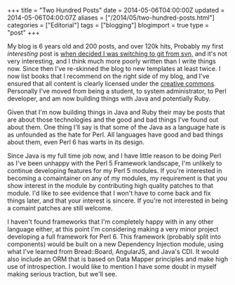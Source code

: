 +++
title = "Two Hundred Posts"
date = 2014-05-06T04:00:00Z
updated = 2014-05-06T04:00:07Z
aliases = ["/2014/05/two-hundred-posts.html"]
categories = ["Editorial"]
tags = ["blogging"]
blogimport = true 
type = "post"
+++

My blog is 6 years old and 200 posts, and over 120k hits, Probably my first *interesting* post is 
[when decided I was switching to git from svn,][svn] and it's not very interesting, and I think much more poorly
written than I write things now. Since then I've re-skinned the blog to new templates at least twice. I now list books
that I recommend on the right side of my blog, and I've ensured that all content is clearly licensed under the
[creative commons][cc]. Personally I've moved from being a student, to system administrator, to Perl developer, and am
now building things with Java and potentially Ruby.

Given that I'm now building things in Java and Ruby their may be posts that are about those technologies and the good
and bad things I've found out about them. One thing I'll say is that some of the Java as a language hate is as
unfounded as the hate for Perl. All languages have good and bad things about them, even Perl 6 has warts in its design.

Since Java is my full time job now, and I have little reason to be doing Perl as I've been unhappy with the Perl 5
Framework landscape, I'm unlikely to continue developing features for my Perl 5 modules. If you're interested in
becoming a comaintainer on any of my modules, my requirement is that you show interest in the module by contributing
high quality patches to that module. I'd like to see evidence that I won't have to come back and fix things later, and
that your interest is sincere. If you're not interested in being a comaint patches are still welcome.

I haven't found frameworks that I'm completely happy with in any other language either, at this point I'm considering
making a very minor project developing a full framework for Perl 6. This framework (probably split into components)
would be built on a new Dependency Injection module, using what I've learned from Bread::Board, AngularJS, and Java's
CDI. It would also include an ORM that is based on Data Mapper principles and make high use of introspection. I would
like to mention I have some doubt in myself making serious traction, but we'll see.

[svn]: /post/wiped-out-svn/
[cc]: https://creativecommons.org
